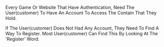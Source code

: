 
Every Game Or Website That Have Authentication, Need The User(customer) To Have An Account To Access The Contain That They Hold.

If The User(customer) Does Not Had Any Account, They Need To Find A Way To Register. Most User(customer) Can Find This By Looking At The 'Register' Word.

